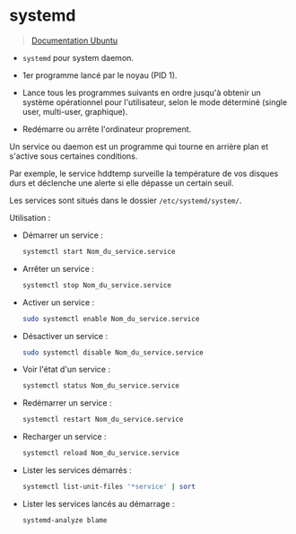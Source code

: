 # systemd

> [Documentation Ubuntu](https://doc.ubuntu-fr.org/systemd)

- `systemd` pour system daemon.

- 1er programme lancé par le noyau (PID 1).

- Lance tous les programmes suivants en ordre jusqu'à obtenir un système opérationnel pour l'utilisateur, selon le mode déterminé (single user, multi-user, graphique). 

- Redémarre ou arrête l'ordinateur proprement. 

Un service ou daemon est un programme qui tourne en arrière plan et s'active sous certaines conditions.

Par exemple, le service hddtemp surveille la température de vos disques durs et déclenche une alerte si elle dépasse un certain seuil.

Les services sont situés dans le dossier `/etc/systemd/system/`.

Utilisation :
- Démarrer un service :

    ```bash
    systemctl start Nom_du_service.service
    ```

- Arrêter un service :

    ```bash
    systemctl stop Nom_du_service.service
    ```

- Activer un service :

    ```bash
    sudo systemctl enable Nom_du_service.service
    ```

- Désactiver un service :

    ```bash
    sudo systemctl disable Nom_du_service.service
    ```

- Voir l'état d'un service :

    ```bash
    systemctl status Nom_du_service.service
    ```

- Redémarrer un service :

    ```bash
    systemctl restart Nom_du_service.service
    ```

- Recharger un service :

    ```bash
    systemctl reload Nom_du_service.service
    ```

- Lister les services démarrés :

    ```bash
    systemctl list-unit-files '*service' | sort
    ```

- Lister les services lancés au démarrage :

    ```bash
    systemd-analyze blame
    ```
